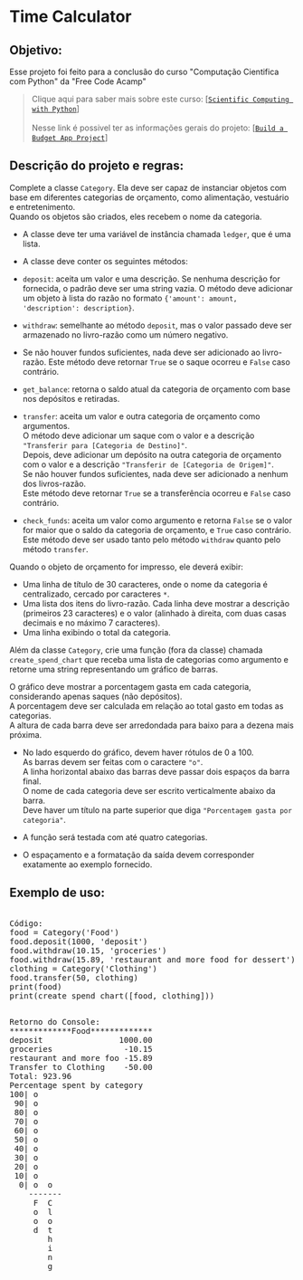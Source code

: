 # Time Calculator

## Objetivo:

Esse projeto foi feito para a conclusão do curso "Computação Cientifica com Python" da "Free Code Acamp"
>Clique aqui para saber mais sobre este curso: [[`Scientific Computing with Python`](https://www.freecodecamp.org/learn/scientific-computing-with-python/)]<br>
><br>
>Nesse link é possivel ter as informações gerais do projeto: [[`Build a Budget App Project`](https://www.freecodecamp.org/learn/scientific-computing-with-python/#build-a-budget-app-project)]

## Descrição do projeto e regras:

Complete a classe `Category`. Ela deve ser capaz de instanciar objetos com base em diferentes categorias de orçamento, como alimentação, vestuário e entretenimento.  
Quando os objetos são criados, eles recebem o nome da categoria.

  * A classe deve ter uma variável de instância chamada `ledger`, que é uma lista.

  * A classe deve conter os seguintes métodos:

  * `deposit`: aceita um valor e uma descrição. Se nenhuma descrição for fornecida, o padrão deve ser uma string vazia. O método deve adicionar um objeto à lista do razão no formato `{'amount': amount, 'description': description}`.

  * `withdraw`: semelhante ao método `deposit`, mas o valor passado deve ser armazenado no livro-razão como um número negativo.
  * Se não houver fundos suficientes, nada deve ser adicionado ao livro-razão. Este método deve retornar `True` se o saque ocorreu e `False` caso contrário.

  * `get_balance`: retorna o saldo atual da categoria de orçamento com base nos depósitos e retiradas.

  * `transfer`: aceita um valor e outra categoria de orçamento como argumentos.  
    O método deve adicionar um saque com o valor e a descrição `"Transferir para [Categoria de Destino]"`.  
    Depois, deve adicionar um depósito na outra categoria de orçamento com o valor e a descrição `"Transferir de [Categoria de Origem]"`.  
    Se não houver fundos suficientes, nada deve ser adicionado a nenhum dos livros-razão.  
    Este método deve retornar `True` se a transferência ocorreu e `False` caso contrário.

  * `check_funds`: aceita um valor como argumento e retorna `False` se o valor for maior que o saldo da categoria de orçamento, e `True` caso contrário.  
    Este método deve ser usado tanto pelo método `withdraw` quanto pelo método `transfer`.

  Quando o objeto de orçamento for impresso, ele deverá exibir:
  - Uma linha de título de 30 caracteres, onde o nome da categoria é centralizado, cercado por caracteres `*`.
  - Uma lista dos itens do livro-razão. Cada linha deve mostrar a descrição (primeiros 23 caracteres) e o valor (alinhado à direita, com duas casas decimais e no máximo 7 caracteres).
  - Uma linha exibindo o total da categoria.

 Além da classe `Category`, crie uma função (fora da classe) chamada `create_spend_chart` que receba uma lista de categorias como argumento e retorne uma string representando um gráfico de barras.

  O gráfico deve mostrar a porcentagem gasta em cada categoria, considerando apenas saques (não depósitos).  
  A porcentagem deve ser calculada em relação ao total gasto em todas as categorias.  
  A altura de cada barra deve ser arredondada para baixo para a dezena mais próxima.

* No lado esquerdo do gráfico, devem haver rótulos de 0 a 100.  
As barras devem ser feitas com o caractere `"o"`.  
A linha horizontal abaixo das barras deve passar dois espaços da barra final.  
O nome de cada categoria deve ser escrito verticalmente abaixo da barra.  
Deve haver um título na parte superior que diga `"Porcentagem gasta por categoria"`.

* A função será testada com até quatro categorias.

* O espaçamento e a formatação da saída devem corresponder exatamente ao exemplo fornecido.

## Exemplo de uso:
<pre> 
Código:
food = Category('Food')
food.deposit(1000, 'deposit')
food.withdraw(10.15, 'groceries')
food.withdraw(15.89, 'restaurant and more food for dessert')
clothing = Category('Clothing')
food.transfer(50, clothing)
print(food)
print(create_spend_chart([food, clothing]))
</pre>
<pre>  
Retorno do Console:
*************Food*************
deposit                1000.00
groceries               -10.15
restaurant and more foo -15.89
Transfer to Clothing    -50.00
Total: 923.96
Percentage spent by category
100| o     
 90| o     
 80| o     
 70| o     
 60| o     
 50| o     
 40| o     
 30| o     
 20| o     
 10| o     
  0| o  o  
    -------
     F  C  
     o  l  
     o  o  
     d  t  
        h  
        i  
        n  
        g
 </pre>






